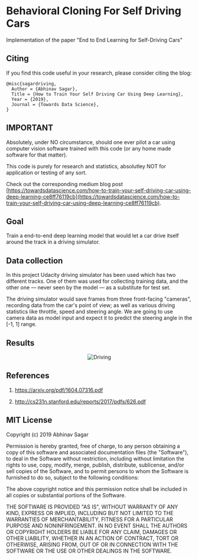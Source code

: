 # Behavioral Cloning For Self Driving Cars

Implementation of the paper "End to End Learning for Self-Driving Cars"

## Citing

If you find this code useful in your research, please consider citing the blog:

```
@misc{sagardriving,
  Author = {Abhinav Sagar},
  Title = {How to Train Your Self Driving Car Using Deep Learning},
  Year = {2019},
  Journal = {Towards Data Science},
}
```

## IMPORTANT

Absolutely, under NO circumstance, should one ever pilot a car using computer vision software trained with this code (or any home made software for that matter).

This code is purely for research and statistics, absolutley NOT for application or testing of any sort.

Check out the corresponding medium blog post [https://towardsdatascience.com/how-to-train-your-self-driving-car-using-deep-learning-ce8ff76119cb](https://towardsdatascience.com/how-to-train-your-self-driving-car-using-deep-learning-ce8ff76119cb).

## Goal

Train a end-to-end deep learning model that would let a car drive itself around the track in a driving simulator.

## Data collection

In this project Udacity driving simulator has been used which has two different tracks. One of them was used for collecting training data, and the other one — never seen by the model — as a substitute for test set.

The driving simulator would save frames from three front-facing "cameras", recording data from the car's point of view; as well as various driving statistics like throttle, speed and steering angle. We are going to use camera data as model input and expect it to predict the steering angle in the [-1, 1] range.

## Results

<p align="center">
  <img src="run.gif" alt="Driving"/>
</p>

## References

1. https://arxiv.org/pdf/1604.07316.pdf

2. http://cs231n.stanford.edu/reports/2017/pdfs/626.pdf

## MIT License

Copyright (c) 2019 Abhinav Sagar

Permission is hereby granted, free of charge, to any person obtaining a copy
of this software and associated documentation files (the "Software"), to deal
in the Software without restriction, including without limitation the rights
to use, copy, modify, merge, publish, distribute, sublicense, and/or sell
copies of the Software, and to permit persons to whom the Software is
furnished to do so, subject to the following conditions:

The above copyright notice and this permission notice shall be included in all
copies or substantial portions of the Software.

THE SOFTWARE IS PROVIDED "AS IS", WITHOUT WARRANTY OF ANY KIND, EXPRESS OR
IMPLIED, INCLUDING BUT NOT LIMITED TO THE WARRANTIES OF MERCHANTABILITY,
FITNESS FOR A PARTICULAR PURPOSE AND NONINFRINGEMENT. IN NO EVENT SHALL THE
AUTHORS OR COPYRIGHT HOLDERS BE LIABLE FOR ANY CLAIM, DAMAGES OR OTHER
LIABILITY, WHETHER IN AN ACTION OF CONTRACT, TORT OR OTHERWISE, ARISING FROM,
OUT OF OR IN CONNECTION WITH THE SOFTWARE OR THE USE OR OTHER DEALINGS IN THE
SOFTWARE.
